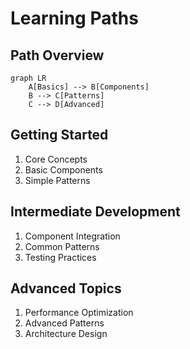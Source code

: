 # Learning Paths

## Path Overview
```mermaid
graph LR
    A[Basics] --> B[Components]
    B --> C[Patterns]
    C --> D[Advanced]
```

## Getting Started
1. Core Concepts
2. Basic Components
3. Simple Patterns

## Intermediate Development
1. Component Integration
2. Common Patterns
3. Testing Practices

## Advanced Topics
1. Performance Optimization
2. Advanced Patterns
3. Architecture Design